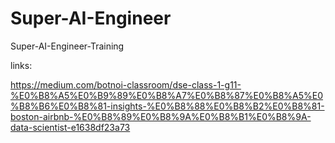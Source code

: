 # Super-AI-Engineer
Super-AI-Engineer-Training

links:

https://medium.com/botnoi-classroom/dse-class-1-g11-%E0%B8%A5%E0%B9%89%E0%B8%A7%E0%B8%87%E0%B8%A5%E0%B8%B6%E0%B8%81-insights-%E0%B8%88%E0%B8%B2%E0%B8%81-boston-airbnb-%E0%B8%89%E0%B8%9A%E0%B8%B1%E0%B8%9A-data-scientist-e1638df23a73
